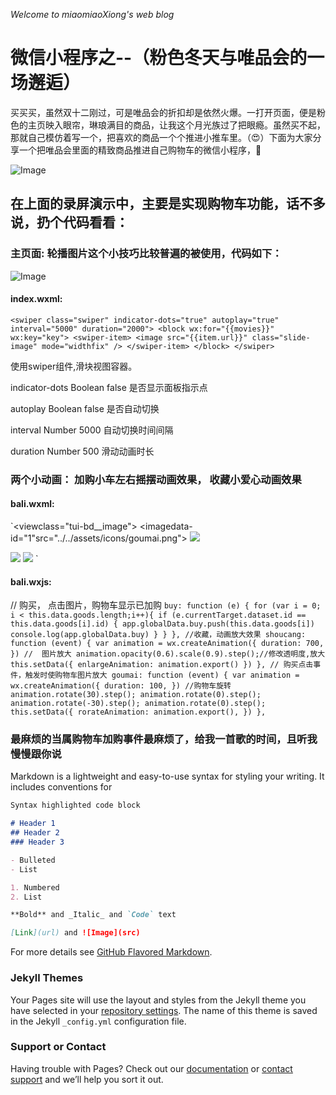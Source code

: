  _Welcome to miaomiaoXiong's web blog_
 # 微信小程序之--（粉色冬天与唯品会的一场邂逅）
 买买买，虽然双十二刚过，可是唯品会的折扣却是依然火爆。一打开页面，便是粉色的主页映入眼帘，琳琅满目的商品，让我这个月光族过了把眼瘾。虽然买不起，那就自己模仿着写一个，把喜欢的商品一个个推进小推车里。（😍）下面为大家分享一个把唯品会里面的精致商品推进自己购物车的微信小程序，🙈
 
 ![Image](https://github.com/AutumnTale666/WEAPP_DEMO/blob/master/weiPH/luping.gif)
 
## 在上面的录屏演示中，主要是实现购物车功能，话不多说，扔个代码看看：
 
### 主页面: 轮播图片这个小技巧比较普遍的被使用，代码如下：
 
 ![Image](https://github.com/AutumnTale666/WEAPP_DEMO/blob/master/weiPH/img/4.jpg)
 
 #### index.wxml:
 ` <swiper class="swiper" indicator-dots="true" autoplay="true" interval="5000" duration="2000">
    <block wx:for="{{movies}}" wx:key="key">
      <swiper-item>
        <image src="{{item.url}}" class="slide-image" mode="widthfix" />
      </swiper-item>
    </block>
  </swiper> `
 
 使用swiper组件,滑块视图容器。
 
 
indicator-dots	Boolean	false	是否显示面板指示点	

autoplay	Boolean	false	是否自动切换	

interval	Number	5000	自动切换时间间隔	

duration	Number	500	滑动动画时长	
  
 ### 两个小动画： 加购小车左右摇摆动画效果， 收藏小爱心动画效果
 
 #### bali.wxml:
 
 `<viewclass="tui-bd__image">
<imagedata-id="1"src="../../assets/icons/goumai.png"></image>
</view>
<view class='page__ft'>
  <view class='page-first__img' bindtap='onTap'>
    <image src='../../assets/icons/shouye.png'></image>

  </view>

  <view class='page-first__img'>
    <image src='../../assets/icons/shoucang.png' animation="{{enlargeAnimation}}" bindtap='shoucang'></image>
  </view>

  <view class='page-first__img' bindtap='onTa'>
    <image src='../../assets/icons/shopping.png' animation="{{rorateAnimation}}"></image>
  </view>
</view>
`

#### bali.wxjs:
// 购买， 点击图片，购物车显示已加购
  `buy: function (e) {
    for (var i = 0; i < this.data.goods.length;i++){
      if (e.currentTarget.dataset.id == this.data.goods[i].id) {
        app.globalData.buy.push(this.data.goods[i])
        console.log(app.globalData.buy)
  }
  }
},
//收藏，动画放大效果
  shoucang: function (event) {
    var animation = wx.createAnimation({
      duration: 700,
    })
    //  图片放大
    animation.opacity(0.6).scale(0.9).step();//修改透明度,放大  
    this.setData({
      enlargeAnimation: animation.export()
    })
  },
  // 购买点击事件，触发时使购物车图片放大
  goumai: function (event) {
    var animation = wx.createAnimation({
      duration: 100,
    })
    //购物车旋转
    animation.rotate(30).step();
    animation.rotate(0).step();
    animation.rotate(-30).step();
    animation.rotate(0).step();
     this.setData({
      rorateAnimation: animation.export(),
     })
  },`
 
 
 ### 最麻烦的当属购物车加购事件最麻烦了，给我一首歌的时间，且听我慢慢跟你说
 
 
 
 
  
 
Markdown is a lightweight and easy-to-use syntax for styling your writing. It includes conventions for

```markdown
Syntax highlighted code block

# Header 1
## Header 2
### Header 3

- Bulleted
- List

1. Numbered
2. List

**Bold** and _Italic_ and `Code` text

[Link](url) and ![Image](src)
```

For more details see [GitHub Flavored Markdown](https://guides.github.com/features/mastering-markdown/).

### Jekyll Themes

Your Pages site will use the layout and styles from the Jekyll theme you have selected in your [repository settings](https://github.com/AutumnTale666/miaomiaoXiong.github.io/settings). The name of this theme is saved in the Jekyll `_config.yml` configuration file.

### Support or Contact

Having trouble with Pages? Check out our [documentation](https://help.github.com/categories/github-pages-basics/) or [contact support](https://github.com/contact) and we’ll help you sort it out.
